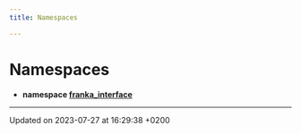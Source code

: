 ```yaml
---
title: Namespaces

---
```


# Namespaces




* **namespace [franka_interface](Namespaces/namespacefranka__interface.md)** 



-------------------------------

Updated on 2023-07-27 at 16:29:38 +0200
